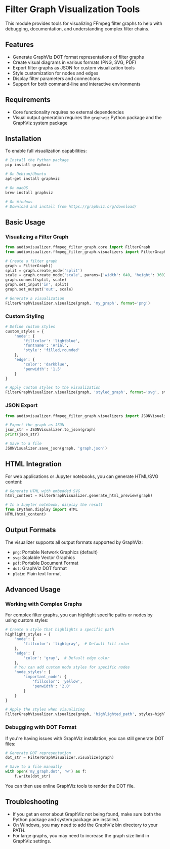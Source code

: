 # Filter Graph Visualization Tools

This module provides tools for visualizing FFmpeg filter graphs to help with debugging, documentation, and understanding complex filter chains.

## Features

- Generate GraphViz DOT format representations of filter graphs
- Create visual diagrams in various formats (PNG, SVG, PDF)
- Export filter graphs as JSON for custom visualization tools
- Style customization for nodes and edges
- Display filter parameters and connections
- Support for both command-line and interactive environments

## Requirements

- Core functionality requires no external dependencies
- Visual output generation requires the `graphviz` Python package and the GraphViz system package

## Installation

To enable full visualization capabilities:

```bash
# Install the Python package
pip install graphviz

# On Debian/Ubuntu
apt-get install graphviz

# On macOS
brew install graphviz

# On Windows
# Download and install from https://graphviz.org/download/
```

## Basic Usage

### Visualizing a Filter Graph

```python
from audiovisualizer.ffmpeg_filter_graph.core import FilterGraph
from audiovisualizer.ffmpeg_filter_graph.visualizers import FilterGraphVisualizer

# Create a filter graph
graph = FilterGraph()
split = graph.create_node('split')
scale = graph.create_node('scale', params={'width': 640, 'height': 360})
graph.connect(split, scale)
graph.set_input('in', split)
graph.set_output('out', scale)

# Generate a visualization
FilterGraphVisualizer.visualize(graph, 'my_graph', format='png')
```

### Custom Styling

```python
# Define custom styles
custom_styles = {
    'node': {
        'fillcolor': 'lightblue',
        'fontname': 'Arial',
        'style': 'filled,rounded'
    },
    'edge': {
        'color': 'darkblue',
        'penwidth': '1.5'
    }
}

# Apply custom styles to the visualization
FilterGraphVisualizer.visualize(graph, 'styled_graph', format='svg', styles=custom_styles)
```

### JSON Export

```python
from audiovisualizer.ffmpeg_filter_graph.visualizers import JSONVisualizer

# Export the graph as JSON
json_str = JSONVisualizer.to_json(graph)
print(json_str)

# Save to a file
JSONVisualizer.save_json(graph, 'graph.json')
```

## HTML Integration

For web applications or Jupyter notebooks, you can generate HTML/SVG content:

```python
# Generate HTML with embedded SVG
html_content = FilterGraphVisualizer.generate_html_preview(graph)

# In a Jupyter notebook, display the result
from IPython.display import HTML
HTML(html_content)
```

## Output Formats

The visualizer supports all output formats supported by GraphViz:

- `png`: Portable Network Graphics (default)
- `svg`: Scalable Vector Graphics
- `pdf`: Portable Document Format
- `dot`: GraphViz DOT format
- `plain`: Plain text format

## Advanced Usage

### Working with Complex Graphs

For complex filter graphs, you can highlight specific paths or nodes by using custom styles:

```python
# Create a style that highlights a specific path
highlight_styles = {
    'node': {
        'fillcolor': 'lightgray',  # Default fill color
    },
    'edge': {
        'color': 'gray',  # Default edge color
    },
    # You can add custom node styles for specific nodes
    'node_styles': {
        'important_node': {
            'fillcolor': 'yellow',
            'penwidth': '2.0'
        }
    }
}

# Apply the styles when visualizing
FilterGraphVisualizer.visualize(graph, 'highlighted_path', styles=highlight_styles)
```

### Debugging with DOT Format

If you're having issues with GraphViz installation, you can still generate DOT files:

```python
# Generate DOT representation
dot_str = FilterGraphVisualizer.visualize(graph)

# Save to a file manually
with open('my_graph.dot', 'w') as f:
    f.write(dot_str)
```

You can then use online GraphViz tools to render the DOT file.

## Troubleshooting

- If you get an error about GraphViz not being found, make sure both the Python package and system package are installed.
- On Windows, you may need to add the GraphViz bin directory to your PATH.
- For large graphs, you may need to increase the graph size limit in GraphViz settings.